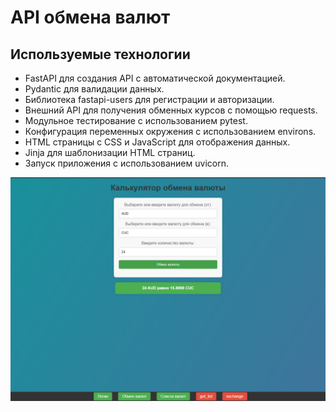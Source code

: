 # API обмена валют

## Используемые технологии
- FastAPI для создания API с автоматической документацией.
- Pydantic для валидации данных.
- Библиотека fastapi-users для регистрации и авторизации.
- Внешний API для получения обменных курсов с помощью requests.
- Модульное тестирование с использованием pytest.
- Конфигурация переменных окружения с использованием environs.
- HTML страницы с CSS и JavaScript для отображения данных.
- Jinja для шаблонизации HTML страниц.
- Запуск приложения с использованием uvicorn.

![pic1](https://github.com/egorzhmaev/FastAPIcurrency/blob/master/2024-04-09_23-27-42.png)
